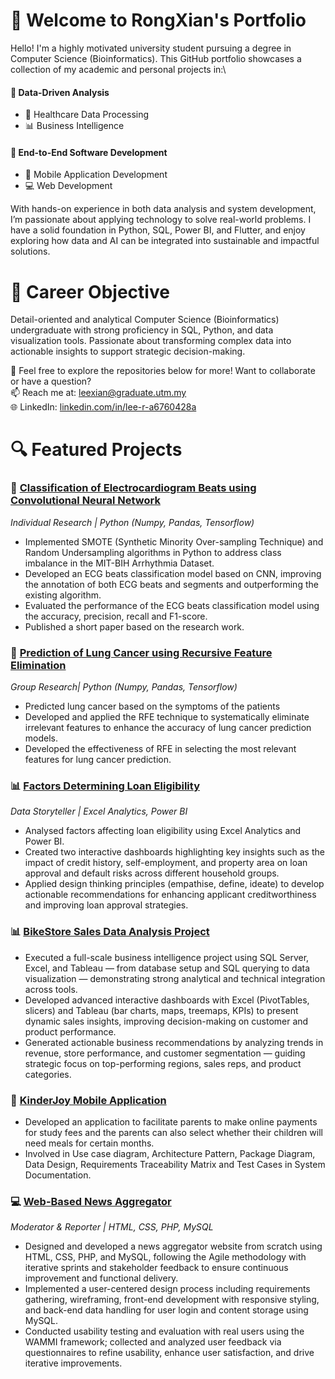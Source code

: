 # 👋 Welcome to RongXian's Portfolio
Hello! I'm a highly motivated university student pursuing a degree in Computer Science (Bioinformatics). This GitHub portfolio showcases a collection of my academic and personal projects in:\
#### 🧠 Data-Driven Analysis
- 🏥 Healthcare Data Processing
- 📊 Business Intelligence
#### 📲 End-to-End Software Development
- 📱 Mobile Application Development
- 💻 Web Development

With hands-on experience in both data analysis and system development, I’m passionate about applying technology to solve real-world problems. I have a solid foundation in Python, SQL, Power BI, and Flutter, and enjoy exploring how data and AI can be integrated into sustainable and impactful solutions.

# 🎯 Career Objective
Detail-oriented and analytical Computer Science (Bioinformatics) undergraduate with strong proficiency in SQL, Python, and data visualization tools. Passionate about transforming complex data into actionable insights to support strategic decision-making. 

📌 Feel free to explore the repositories below for more!
Want to collaborate or have a question? \
📫 Reach me at: leexian@graduate.utm.my\
🌐 LinkedIn: [linkedin.com/in/lee-r-a6760428a](https://www.linkedin.com/in/lee-r-a6760428a/)

# 🔍 Featured Projects
### 🏥 [Classification of Electrocardiogram Beats using Convolutional Neural Network](https://github.com/rongxian14/1D_CNN_ECG_Beat_Classification) 
*Individual Research | Python (Numpy, Pandas, Tensorflow)*
- Implemented SMOTE (Synthetic Minority Over-sampling Technique) and Random Undersampling algorithms in Python to address class imbalance in the MIT-BIH Arrhythmia Dataset.
- Developed an ECG beats classification model based on CNN, improving the annotation of both ECG beats and segments and outperforming the existing algorithm.
- Evaluated the performance of the ECG beats classification model using the accuracy, precision, recall and F1-score.
- Published a short paper based on the research work.

### 🏥 [Prediction of Lung Cancer using Recursive Feature Elimination](https://github.com/NiesHW/SECB3203_P4B/tree/main/Group_Project/Group_4) 
*Group Research| Python (Numpy, Pandas, Tensorflow)*
- Predicted lung cancer based on the symptoms of the patients
- Developed and applied the RFE technique to systematically eliminate irrelevant features to enhance the accuracy of lung cancer prediction models.
- Developed the effectiveness of RFE in selecting the most relevant features for lung cancer prediction.

### 📊 [Factors Determining Loan Eligibility](https://github.com/rongxian14/Loan-Risk-Capstone-Project) 
*Data Storyteller | Excel Analytics, Power BI*
- Analysed factors affecting loan eligibility using Excel Analytics and Power BI.
- Created two interactive dashboards highlighting key insights such as the impact of credit history, self-employment, and property area on loan approval and default risks across different household groups.
- Applied design thinking principles (empathise, define, ideate) to develop actionable recommendations for enhancing applicant creditworthiness and improving loan approval
strategies.

### 📊 [BikeStore Sales Data Analysis Project](https://github.com/rongxian14/BikeStore-Sales-DA)
- Executed a full-scale business intelligence project using SQL Server, Excel, and Tableau — from database setup and SQL querying to data visualization — demonstrating strong analytical and technical integration across tools.
- Developed advanced interactive dashboards with Excel (PivotTables, slicers) and Tableau (bar charts, maps, treemaps, KPIs) to present dynamic sales insights, improving decision-making on customer and product performance.
- Generated actionable business recommendations by analyzing trends in revenue, store performance, and customer segmentation — guiding strategic focus on top-performing regions, sales reps, and product categories.

### 📱 [KinderJoy Mobile Application](https://github.com/DUOKinderJoy/mobile_app)
- Developed an application to facilitate parents to make online payments for study fees and the parents can also select whether their children will need meals for certain months.
- Involved in Use case diagram, Architecture Pattern, Package Diagram, Data Design, Requirements Traceability Matrix and Test Cases in System Documentation.

### 💻 [Web-Based News Aggregator](https://github.com/rongxian14/Web-based-News-Aggregator)
*Moderator & Reporter | HTML, CSS, PHP, MySQL*
- Designed and developed a news aggregator website from scratch using HTML, CSS, PHP, and MySQL, following the Agile methodology with iterative sprints and stakeholder feedback to ensure continuous improvement and functional delivery.
- Implemented a user-centered design process including requirements gathering, wireframing, front-end development with responsive styling, and back-end data handling for user login and content storage using MySQL.
- Conducted usability testing and evaluation with real users using the WAMMI framework; collected and analyzed user feedback via questionnaires to refine usability, enhance user satisfaction, and drive iterative improvements.
